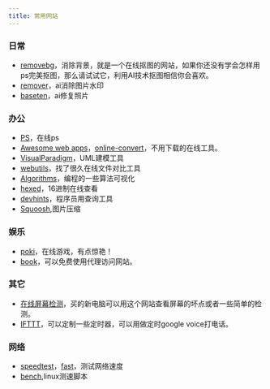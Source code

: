 ```yaml
---
title: 常用网站
---
```

### 日常
* [removebg](https://www.remove.bg/zh)，消除背景，就是一个在线抠图的网站，如果你还没有学会怎样用ps完美抠图，那么请试试它，利用AI技术抠图相信你会喜欢。
* [remover](https://remover.zmo.ai)，ai消除图片水印
* [baseten](https://app.baseten.co/apps/QPp4nPE/operator_views/RqgOnqV)，ai修复照片


### 办公
* [PS](https://ps.gaoding.com/)，在线ps
* [Awesome web apps](https://123apps.com/)，[online-convert](https://www.online-convert.com/)，不用下载的在线工具。
* [VisualParadigm](https://online.visual-paradigm.com/cn/)，UML建模工具
* [webutils](https://www.webutils.app/)，找了很久在线文件对比工具
* [Algorithms](https://www.cs.usfca.edu/~galles/visualization/Algorithms.html)，编程的一些算法可视化
* [hexed](https://hexed.it/)，16进制在线查看
* [devhints](https://devhints.io/)，程序员用查询工具
* [Squoosh](Squoosh.app),图片压缩


### 娱乐
* [poki](https://poki.com/)，在线游戏，有点惊艳！
* [book](https://www.vpnbook.com/)，可以免费使用代理访问网站。


### 其它
* [在线屏幕检测](https://screen.bmcx.com/#welcome)，买的新电脑可以用这个网站查看屏幕的坏点或者一些简单的检测。
* [IFTTT](https://ifttt.com/)，可以定制一些定时器，可以用做定时google voice打电话。


### 网络
* [speedtest](https://www.speedtest.net/)，[fast](Fast.com)，测试网络速度
* [bench](https://bench.sh/),linux测速脚本
